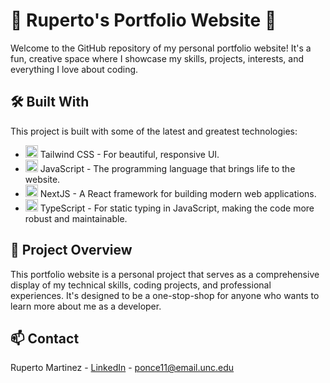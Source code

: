 # 🚀 Ruperto's Portfolio Website 🚀

Welcome to the GitHub repository of my personal portfolio website! It's a fun, creative space where I showcase my skills, projects, interests, and everything I love about coding. 

## 🛠️ Built With

This project is built with some of the latest and greatest technologies:

- <img src="https://refactoringui.nyc3.cdn.digitaloceanspaces.com/tailwind-logo.svg" width="20"> Tailwind CSS - For beautiful, responsive UI.
- <img src="https://upload.wikimedia.org/wikipedia/commons/6/6a/JavaScript-logo.png" width="20"> JavaScript - The programming language that brings life to the website.
- <img src="https://upload.wikimedia.org/wikipedia/commons/8/8e/Nextjs-logo.svg" width="20"> NextJS - A React framework for building modern web applications.
- <img src="https://upload.wikimedia.org/wikipedia/commons/4/4c/Typescript_logo_2020.svg" width="20"> TypeScript - For static typing in JavaScript, making the code more robust and maintainable.

## 📖 Project Overview

This portfolio website is a personal project that serves as a comprehensive display of my technical skills, coding projects, and professional experiences. It's designed to be a one-stop-shop for anyone who wants to learn more about me as a developer.

## 📫 Contact

Ruperto Martinez - [LinkedIn]([https://www.linkedin.com/in/ram-unc-cs/]) - ponce11@email.unc.edu
